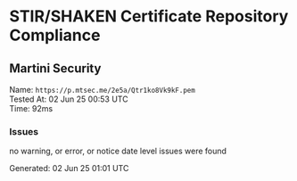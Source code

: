 # STIR/SHAKEN Certificate Repository Compliance

## Martini Security

Name: `https://p.mtsec.me/2e5a/Qtr1ko8Vk9kF.pem`\
Tested At: 02 Jun 25 00:53 UTC\
Time: 92ms

### Issues

no warning, or error, or notice date level issues were found

Generated: 02 Jun 25 01:01 UTC